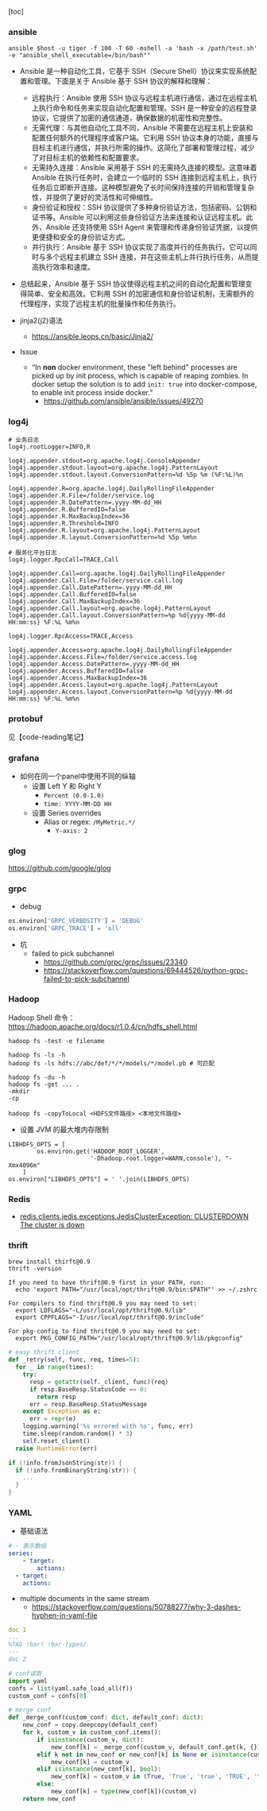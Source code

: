 [toc]

### ansible

```
ansible $host -u tiger -f 100 -T 60 -mshell -a 'bash -x /path/test.sh' -e "ansible_shell_executable=/bin/bash""
```

* Ansible 是一种自动化工具，它基于 SSH（Secure Shell）协议来实现系统配置和管理。下面是关于 Ansible 基于 SSH 协议的解释和理解：
  * 远程执行：Ansible 使用 SSH 协议与远程主机进行通信，通过在远程主机上执行命令和任务来实现自动化配置和管理。SSH 是一种安全的远程登录协议，它提供了加密的通信通道，确保数据的机密性和完整性。
  * 无需代理：与其他自动化工具不同，Ansible 不需要在远程主机上安装和配置任何额外的代理程序或客户端。它利用 SSH 协议本身的功能，直接与目标主机进行通信，并执行所需的操作。这简化了部署和管理过程，减少了对目标主机的依赖性和配置要求。
  * 无需持久连接：Ansible 采用基于 SSH 的无需持久连接的模型。这意味着 Ansible 在执行任务时，会建立一个临时的 SSH 连接到远程主机上，执行任务后立即断开连接。这种模型避免了长时间保持连接的开销和管理复杂性，并提供了更好的灵活性和可伸缩性。
  * 身份验证和授权：SSH 协议提供了多种身份验证方法，包括密码、公钥和证书等。Ansible 可以利用这些身份验证方法来连接和认证远程主机。此外，Ansible 还支持使用 SSH Agent 来管理和传递身份验证凭据，以提供更便捷和安全的身份验证方式。
  * 并行执行：Ansible 基于 SSH 协议实现了高度并行的任务执行。它可以同时与多个远程主机建立 SSH 连接，并在这些主机上并行执行任务，从而提高执行效率和速度。

* 总结起来，Ansible 基于 SSH 协议使得远程主机之间的自动化配置和管理变得简单、安全和高效。它利用 SSH 的加密通信和身份验证机制，无需额外的代理程序，实现了远程主机的批量操作和任务执行。

* jinja2(j2)语法
  * https://ansible.leops.cn/basic/Jinja2/
* Issue
  * “In **non** docker environment, these "left behind" processes are picked up by init process, which is capable of reaping zombies. In docker setup the solution is to add `init: true` into docker-compose, to enable init process inside docker.”
    * https://github.com/ansible/ansible/issues/49270
  


### log4j

```properties
# 业务日志
log4j.rootLogger=INFO,R

log4j.appender.stdout=org.apache.log4j.ConsoleAppender
log4j.appender.stdout.layout=org.apache.log4j.PatternLayout
log4j.appender.stdout.layout.ConversionPattern=%d %5p %m (%F:%L)%n

log4j.appender.R=org.apache.log4j.DailyRollingFileAppender
log4j.appender.R.File=/folder/service.log
log4j.appender.R.DatePattern=.yyyy-MM-dd_HH
log4j.appender.R.BufferedIO=false
log4j.appender.R.MaxBackupIndex=36
log4j.appender.R.Threshold=INFO
log4j.appender.R.layout=org.apache.log4j.PatternLayout
log4j.appender.R.layout.ConversionPattern=%d %5p %m%n

# 服务化平台日志
log4j.logger.RpcCall=TRACE,Call

log4j.appender.Call=org.apache.log4j.DailyRollingFileAppender
log4j.appender.Call.File=/folder/service.call.log
log4j.appender.Call.DatePattern=.yyyy-MM-dd_HH
log4j.appender.Call.BufferedIO=false
log4j.appender.Call.MaxBackupIndex=36
log4j.appender.Call.layout=org.apache.log4j.PatternLayout
log4j.appender.Call.layout.ConversionPattern=%p %d{yyyy-MM-dd HH:mm:ss} %F:%L %m%n

log4j.logger.RpcAccess=TRACE,Access

log4j.appender.Access=org.apache.log4j.DailyRollingFileAppender
log4j.appender.Access.File=/folder/service.access.log
log4j.appender.Access.DatePattern=.yyyy-MM-dd_HH
log4j.appender.Access.BufferedIO=false
log4j.appender.Access.MaxBackupIndex=36
log4j.appender.Access.layout=org.apache.log4j.PatternLayout
log4j.appender.Access.layout.ConversionPattern=%p %d{yyyy-MM-dd HH:mm:ss} %F:%L %m%n
```

### protobuf

见【code-reading笔记】

### grafana

* 如何在同一个panel中使用不同的纵轴
  * 设置 Left Y 和 Right Y
    *  `Percent (0.0-1.0)`
    * `time: YYYY-MM-DD HH`
  * 设置 Series overrides
    * Alias or regex: `/MyMetric.*/`
      * `Y-axis: 2`

### glog

https://github.com/google/glog



### grpc

* debug

```python
os.environ['GRPC_VERBOSITY'] = 'DEBUG'
os.environ['GRPC_TRACE'] = 'all'
```

* 坑
  * failed to pick subchannel
    * https://github.com/grpc/grpc/issues/23340
    * https://stackoverflow.com/questions/69444526/python-grpc-failed-to-pick-subchannel

### Hadoop

Hadoop Shell 命令：https://hadoop.apache.org/docs/r1.0.4/cn/hdfs_shell.html

```shell
hadoop fs -test -e filename

hadoop fs -ls -h
hadoop fs -ls hdfs://abc/def/*/*/models/*/model.pb # 可匹配

hadoop fs -du -h
hadoop fs -get ... .
-mkdir
-cp

hadoop fs -copyToLocal <HDFS文件路径> <本地文件路径>
```

* 设置 JVM 的最大堆内存限制

```
LIBHDFS_OPTS = [
        os.environ.get('HADOOP_ROOT_LOGGER',
                       '-Dhadoop.root.logger=WARN,console'), "-Xmx4096m"
    ]
os.environ["LIBHDFS_OPTS"] = ' '.join(LIBHDFS_OPTS)
```

### Redis

* [redis.clients.jedis.exceptions.JedisClusterException: CLUSTERDOWN The cluster is down](https://github.com/redis/jedis/issues/2144#top)

### thrift

```shell
brew install thirft@0.9
thrift -version

If you need to have thrift@0.9 first in your PATH, run:
  echo 'export PATH="/usr/local/opt/thrift@0.9/bin:$PATH"' >> ~/.zshrc

For compilers to find thrift@0.9 you may need to set:
  export LDFLAGS="-L/usr/local/opt/thrift@0.9/lib"
  export CPPFLAGS="-I/usr/local/opt/thrift@0.9/include"

For pkg-config to find thrift@0.9 you may need to set:
  export PKG_CONFIG_PATH="/usr/local/opt/thrift@0.9/lib/pkgconfig"
```



```python
# easy thrift client
def _retry(self, func, req, times=5):
  for _ in range(times):
    try:
      resp = getattr(self._client, func)(req)
      if resp.BaseResp.StatusCode == 0:
        return resp
      err = resp.BaseResp.StatusMessage
    except Exception as e:
      err = repr(e)
    logging.warning('%s errored with %s', func, err)
    time.sleep(random.random() * 3)
    self.reset_client()
  raise RuntimeError(err)
```

```c++
if (!info.fromJsonString(str)) {
  if (!info.fromBinaryString(str)) {
    ...
  }
}
```



### YAML

* 基础语法

```yaml
# - 表示数组
series:
	- target:
		actions:
  - target:
  	actions:
```



* multiple documents in the same stream
  * https://stackoverflow.com/questions/50788277/why-3-dashes-hyphen-in-yaml-file

```yaml
doc 1
...
%TAG !bar! !bar-types/
---
doc 2
```

```python
# conf读取
import yaml
confs = list(yaml.safe_load_all(f))
custom_conf = confs[0]

# merge conf
def _merge_conf(custom_conf: dict, default_conf: dict):
    new_conf = copy.deepcopy(default_conf)
    for k, custom_v in custom_conf.items():
        if isinstance(custom_v, dict):
            new_conf[k] = _merge_conf(custom_v, default_conf.get(k, {}))
        elif k not in new_conf or new_conf[k] is None or isinstance(custom_v, list):
            new_conf[k] = custom_v
        elif isinstance(new_conf[k], bool):
            new_conf[k] = custom_v in (True, 'True', 'true', 'TRUE', 't', '1')
        else:
            new_conf[k] = type(new_conf[k])(custom_v)
    return new_conf
```



